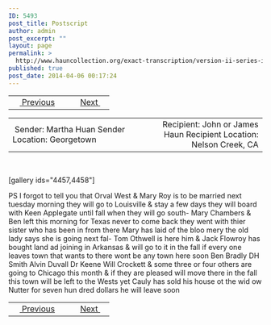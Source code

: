 ```yaml
---
ID: 5493
post_title: Postscript
author: admin
post_excerpt: ""
layout: page
permalink: >
  http://www.hauncollection.org/exact-transcription/version-ii-series-iii/postscript/
published: true
post_date: 2014-04-06 00:17:24
---
```

<table style="width: 100%;" align="center">
<tbody>
<tr>
<td width="50%"> <a href="http://www.hauncollection.org/version-2/version-ii-series-ii/undated-5/"><img src="https://lh3.googleusercontent.com/-EFJpxxNiPNw/VqgtWBCZrMI/AAAAAAAAAFU/WfY4lPFWWkg/s800-Ic42/Soeb-Plain-Arrows-8-10px.png" alt="" width="10" height="10" /> Previous</a></td>
<td style="text-align: right;"><a href="http://www.hauncollection.org/version-2/version-ii-series-ii/december-19-year-unknown/">Next <img src="https://lh3.googleusercontent.com/-67k0cYlpXHw/VqgtWKz1MXI/AAAAAAAAAFU/k9PW_Piyurk/s800-Ic42/Soeb-Plain-Arrows-5-10px.png" alt="" width="10" height="10" /></a></td>
</tr>
</tbody>
</table>
<table style="width: 100%;" align="center">
<tbody>
<tr>
<td width="50%"> Sender: Martha Huan
Sender Location: Georgetown</td>
<td style="text-align: right;"> Recipient: John or James Haun
Recipient Location: Nelson Creek, CA</td>
</tr>
</tbody>
</table>
&nbsp;

[gallery ids="4457,4458"]

PS I forgot to tell you
that Orval West &amp; Mary
Roy is to be married next
tuesday morning they will
go to Louisville &amp; stay a few
days they will board with
Keen Applegate until fall
when they will go south-
Mary Chambers &amp; Ben
left this morning for
Texas never to come back
they went with thier sister
who has been in from there
Mary has laid of the bloo
mery the old lady says
she is going next fal-
Tom Othwell is here
him &amp; Jack Flowroy
has bought land ad
joining in Arkansas
&amp; will go to it in the fall
if every one leaves town that
wants to there wont be any
town here soon Ben Bradly
DH Smith Alvin Duvall
Dr Keene Will Crockett &amp; some
three or four others are going to
Chicago this month &amp; if they
are pleased will move there
in the fall this town
will be left to the
Wests yet Cauly has
sold his house ot the wid
ow Nutter for seven hun
dred dollars he will leave
soon

<table style="width: 100%;" align="center">
<tbody>
<tr>
<td width="50%"> <a href="http://www.hauncollection.org/version-2/version-ii-series-ii/undated-5/"><img src="https://lh3.googleusercontent.com/-EFJpxxNiPNw/VqgtWBCZrMI/AAAAAAAAAFU/WfY4lPFWWkg/s800-Ic42/Soeb-Plain-Arrows-8-10px.png" alt="" width="10" height="10" /> Previous</a></td>
<td style="text-align: right;"><a href="http://www.hauncollection.org/version-2/version-ii-series-ii/december-19-year-unknown/">Next <img src="https://lh3.googleusercontent.com/-67k0cYlpXHw/VqgtWKz1MXI/AAAAAAAAAFU/k9PW_Piyurk/s800-Ic42/Soeb-Plain-Arrows-5-10px.png" alt="" width="10" height="10" /></a></td>
</tr>
</tbody>
</table>